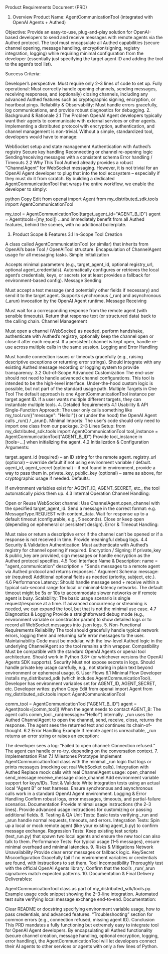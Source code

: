 Product Requirements Document (PRD)
1. Overview
Product Name:
AgentCommunicationTool (integrated with OpenAI Agents + Authed)

Objective:
Provide an easy-to-use, plug-and-play solution for OpenAI-based developers to send and receive messages with remote agents via the Authed protocol. The tool must encapsulate all Authed capabilities (secure channel opening, message handling, encryption/signing, registry integration, logging) while requiring minimal configuration from the developer (essentially just specifying the target agent ID and adding the tool to the agent’s tool list).

Success Criteria:

Developer’s perspective: Must require only 2–3 lines of code to set up.
Fully operational: Must correctly handle opening channels, sending messages, receiving responses, and (optionally) closing channels, including any advanced Authed features such as cryptographic signing, encryption, or heartbeat pings.
Reliability & Observability: Must handle errors gracefully, log communications, and provide robust diagnostics for debugging.
2. Background & Rationale
2.1 The Problem
OpenAI Agent developers typically want their agents to communicate with external services or other agents. Implementing a distributed protocol with encryption, authentication, and channel management is non-trivial. Without a simple, standardized tool, developers would have to manage:

WebSocket setup and state management
Authentication with Authed’s registry
Secure key handling
Reconnecting or channel re-opening logic
Sending/receiving messages with a consistent schema
Error handling / Timeouts
2.2 Why This Tool
Authed already provides a robust “ChannelAgent” for WebSocket messaging. However, it is not trivial for an OpenAI Agent developer to plug that into the tool ecosystem – especially if they must do it from scratch. By building a dedicated AgentCommunicationTool that wraps the entire workflow, we enable the developer to simply:

python
Copy
Edit
from openai import Agent
from my_distributed_sdk.tools import AgentCommunicationTool

my_tool = AgentCommunicationTool(target_agent_id="AGENT_B_ID")
agent = Agent(tools=[my_tool])
…and immediately benefit from all Authed features, behind the scenes, with no additional boilerplate.

3. Product Scope & Features
3.1 In-Scope
Tool Creation

A class called AgentCommunicationTool (or similar) that inherits from OpenAI’s base Tool / OpenAITool structure.
Encapsulation of ChannelAgent usage for all messaging tasks.
Simple Initialization

Accepts minimal parameters (e.g., target_agent_id, optional registry_url, optional agent_credentials).
Automatically configures or retrieves the local agent’s credentials, keys, or secrets (or at least provides a fallback for environment-based config).
Message Sending

Must accept a text message (and potentially other fields if necessary) and send it to the target agent.
Supports synchronous (_run) and asynchronous (_arun) invocation by the OpenAI Agent runtime.
Message Receiving

Must wait for a corresponding response from the remote agent (with sensible timeouts).
Return that response text (or structured data) back to the calling chain.
Channel Management

Must open a channel (WebSocket) as needed, perform handshake, authenticate with Authed’s registry, optionally keep the channel open or close it after each request.
If a persistent channel is kept open, handle re-use across multiple calls in the same session.
Logging and Error Handling

Must handle connection issues or timeouts gracefully (e.g., raising descriptive exceptions or returning error strings).
Should integrate with any existing Authed message recording or logging system to provide transparency.
3.2 Out-of-Scope
Advanced Customization
The end-user should not need to handle advanced channel configurations. This tool is intended to be the high-level interface. Under-the-hood custom logic is possible, but not part of the standard usage path.
Multiple Targets in One Tool
The default approach is one AgentCommunicationTool instance per target agent ID. If a user wants multiple different targets, they can instantiate multiple tools.
4. Detailed Requirements
4.1 Usability & API
Single-Function Approach:
The user only calls something like my_tool.run({"message": "Hello!"}) or (under the hood) the OpenAI Agent calls _run() / _arun().
Minimal Imports:
The user’s code should only need to import one class from our package.
2–3 Lines Setup:
from my_distributed_sdk.tools import AgentCommunicationTool
tool_instance = AgentCommunicationTool("AGENT_B_ID")
Provide tool_instance in [tools=...] when initializing the agent.
4.2 Initialization & Configuration
Arguments:

target_agent_id (required) – an ID string for the remote agent.
registry_url (optional) – override default if not using environment variable / default.
agent_id, agent_secret (optional) – if not found in environment, provide a way to pass them in.
private_key, public_key (optional) – same as above, for cryptographic usage if needed.
Defaults:

If environment variables exist for AGENT_ID, AGENT_SECRET, etc., the tool automatically picks them up.
4.3 Internal Operation
Channel Handling:

Open or Reuse WebSocket channel:
Use ChannelAgent.open_channel with the specified target_agent_id.
Send a message in the correct format:
e.g. MessageType.REQUEST with content_data.
Wait for response up to a default timeout (configurable, e.g., 5 seconds).
Close or keep open (depending on ephemeral or persistent design).
Error & Timeout Handling:

Must raise or return a descriptive error if the channel can’t be opened or if a response is not received in time.
Provide meaningful debug logs.
4.4 Security & Validation
Authentication:
Must authenticate with Authed’s registry for channel opening if required.
Encryption / Signing:
If private_key & public_key are provided, sign messages or handle encryption as the Authed protocol specifies.
4.5 Tool Interface
Name & Description:
name = "agent_communication"
description = "Sends messages to a remote agent via Authed protocol and returns responses."
Argument Schema:
message: str (required)
Additional optional fields as needed (priority, subject, etc.).
4.6 Performance
Latency:
Should handle message send + receive within a typical sub-second range for local or minimal-latency networks.
The default timeout might be 5s or 10s to accommodate slower networks or if remote agent is busy.
Scalability:
The basic usage scenario is single request/response at a time. If advanced concurrency or streaming is needed, we can expand the tool, but that is not the minimal use case.
4.7 Diagnostics & Logging
Provide a straightforward debug mode (e.g., environment variable or constructor param) to show detailed logs or to record all WebSocket messages into .json logs.
5. Non-Functional Requirements
Reliability
The tool should gracefully handle typical network errors, logging them and returning safe error messages to the user.
Maintainability
Code must be modular, with the low-level Authed logic in the underlying ChannelAgent so the tool remains a thin wrapper.
Compatibility
Must be compatible with the standard OpenAI Agents or openai tool architecture.
Should work in Python 3.8+ (or whichever versions the OpenAI Agents SDK supports).
Security
Must not expose secrets in logs.
Should handle private key usage carefully, e.g., not storing in plain text beyond environment or ephemeral usage.
6. User Flows
6.1 Minimal Flow
Developer installs my_distributed_sdk (which includes AgentCommunicationTool).
Developer has environment variables set for AGENT_ID, AGENT_SECRET, etc.
Developer writes:
python
Copy
Edit
from openai import Agent
from my_distributed_sdk.tools import AgentCommunicationTool

comm_tool = AgentCommunicationTool("AGENT_B_ID")
agent = Agent(tools=[comm_tool])
When the agent needs to contact AGENT_B:
The agent calls comm_tool._run(message="Hello!") internally.
_run uses the Authed ChannelAgent to open the channel, send, receive, close, returns the response.
The agent sees the returned text and continues its chain-of-thought.
6.2 Error Handling Example
If remote agent is unreachable, _run returns an error string or raises an exception:

The developer sees a log: “Failed to open channel: Connection refused.”
The agent can handle or re-try, depending on the conversation context.
7. Implementation Plan
7.1 Milestones
Prototype
Implement AgentCommunicationTool class with the minimal _run logic that logs or prints messages (mocking out real WebSocket calls).
Integration with Authed
Replace mock calls with real ChannelAgent usage:
open_channel
send_message
receive_message
close_channel
Add environment variable support for keys/IDs.
Test & Validate
Write integration tests using an actual local “Agent B” or test harness.
Ensure synchronous and asynchronous calls work in a standard OpenAI Agent environment.
Logging & Error Handling
Confirm robust logs, error messages, timeouts, and partial-failure scenarios.
Documentation
Provide minimal usage instructions (the 2–3 lines).
Provide advanced usage instructions for customizing or passing additional fields.
8. Testing & QA
Unit Tests:
Basic tests verifying _run and _arun handle normal requests, timeouts, and errors.
Integration Tests:
Spin up a local or mock remote agent (like your existing agent_b.py) to confirm message exchange.
Regression Tests:
Keep existing test scripts (test_run.py) that spawn two local agents and ensure the new tool can also talk to them.
Performance Tests:
For typical usage (1–5 messages), ensure minimal overhead and minimal latencies.
9. Risks & Mitigations
Network Unavailability
Provide clear error messages or fallback logic.
Key/Secret Misconfiguration
Gracefully fail if no environment variables or credentials are found, with instructions to set them.
Tool Incompatibility
Thoroughly test with the official OpenAI Agents library. Confirm that the tool’s _run/_arun signatures match expected patterns.
10. Documentation & Final Delivery
Deliverables:

AgentCommunicationTool class as part of my_distributed_sdk/tools.py.
Example usage code snippet showing the 2–3-line integration.
Automated test suite verifying local message exchange end-to-end.
Documentation:

Clear README or docstring specifying environment variable usage, how to pass credentials, and advanced features.
“Troubleshooting” section for common errors (e.g., connection refused, missing agent ID).
Conclusion
This PRD mandates a fully functioning but extremely easy to integrate tool for OpenAI Agent developers. By encapsulating all Authed functionality (secure channel creation, message handling, optional encryption, logging, error handling), the AgentCommunicationTool will let developers connect their AI agents to other services or agents with only a few lines of Python.